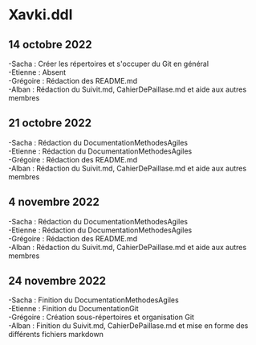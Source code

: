 # Xavki.ddl
## 14 octobre 2022

  -Sacha : Créer les répertoires et s'occuper du Git en général    
  -Etienne : Absent  
  -Grégoire : Rédaction des README.md  
  -Alban : Rédaction du Suivit.md, CahierDePaillase.md et aide aux autres membres   
  
## 21 octobre 2022  

  -Sacha : Rédaction du DocumentationMethodesAgiles      
  -Etienne : Rédaction du DocumentationMethodesAgiles  
  -Grégoire : Rédaction des README.md  
  -Alban : Rédaction du Suivit.md, CahierDePaillase.md et aide aux autres membres   
  
## 4 novembre 2022  

  -Sacha : Rédaction du DocumentationMethodesAgiles      
  -Etienne : Rédaction du DocumentationMethodesAgiles  
  -Grégoire : Rédaction des README.md  
  -Alban : Rédaction du Suivit.md, CahierDePaillase.md et aide aux autres membres   
  
## 24 novembre 2022

  -Sacha : Finition du DocumentationMethodesAgiles    
  -Etienne : Finition du DocumentationGit  
  -Grégoire : Création sous-répertoires et organisation Git  
  -Alban : Finition du Suivit.md, CahierDePaillase.md et mise en forme des différents fichiers markdown  
